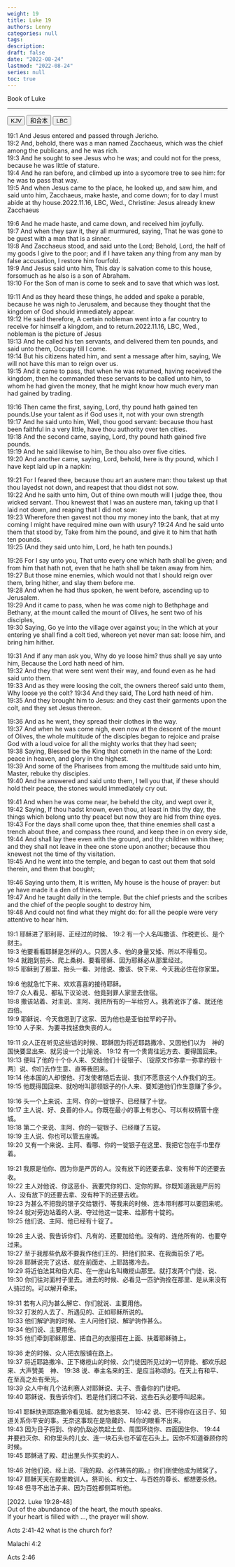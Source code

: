 ```yaml
---
weight: 19
title: Luke 19
authors: Lenny 
categories: null
tags: 
description: 
draft: false
date: "2022-08-24"
lastmod: "2022-08-24"
series: null
toc: true
---
```


Book of Luke
<!--more-->
---

<!-- Tab links -->
<div class="tab">
  <button class="tablinks active" onclick="tablabel(event, 'english')">KJV</button>
  <button class="tablinks" onclick="tablabel(event, 'chinese')">和合本</button>
  <button class="tablinks" onclick="tablabel(event, 'verse1')">LBC</button>
</div>

<!-- Tab content -->
<div id="english" class="tabcontent" style="display:block">

19:1 And Jesus entered and passed through Jericho.  
19:2 And, behold, there was a man named Zacchaeus, which was the chief among the publicans, and he was rich.  
19:3 And he sought to see Jesus who he was; and could not for the press, because he was little of stature.  
19:4 And he ran before, and climbed up into a sycomore tree to see him: for he was to pass that way.  
19:5 And when Jesus came to the place, he looked up, and saw him, and said unto him, Zacchaeus, make haste, and come down; for to day I must abide at thy house.<label for="Zacchaeus" class="margin-toggle sidenote-number"></label><span class="sidenote">2022.11.16, LBC, Wed., Christine: Jesus already knew Zacchaeus</span>  

19:6 And he made haste, and came down, and received him joyfully.  
19:7 And when they saw it, they all murmured, saying, That he was gone to be guest with a man that is a sinner.  
19:8 And Zacchaeus stood, and said unto the Lord; Behold, Lord, the half of my goods I give to the poor; and if I have taken any thing from any man by false accusation, I restore him fourfold.  
19:9 And Jesus said unto him, This day is salvation come to this house, forsomuch as he also is a son of Abraham.  
19:10 For the Son of man is come to seek and to save that which was lost.  

19:11 And as they heard these things, he added and spake a parable, because he was nigh to Jerusalem, and because they thought that the kingdom of God should immediately appear.  
19:12 He said therefore, A certain nobleman went into a far country to receive for himself a kingdom, and to return.<label for="nobleman" class="margin-toggle sidenote-number"></label><span class="sidenote">2022.11.16, LBC, Wed., nobleman is the picture of Jesus</span>     
19:13 And he called his ten servants, and delivered them ten pounds, and said unto them, Occupy till I come.  
19:14 But his citizens hated him, and sent a message after him, saying, We will not have this man to reign over us.  
19:15 And it came to pass, that when he was returned, having received the kingdom, then he commanded these servants to be called unto him, to whom he had given the money, that he might know how much every man had gained by trading.  

19:16 Then came the first, saying, Lord, thy pound hath gained ten pounds.<label for="talent" class="margin-toggle sidenote-number"></label><span class="sidenote">Use your talent as if God uses it, not with your own strength</span>     
19:17 And he said unto him, Well, thou good servant: because thou hast been faithful in a very little, have thou authority over ten cities.  
19:18 And the second came, saying, Lord, thy pound hath gained five pounds.  
19:19 And he said likewise to him, Be thou also over five cities.  
19:20 And another came, saying, Lord, behold, here is thy pound, which I have kept laid up in a napkin:  

19:21 For I feared thee, because thou art an austere man: thou takest up that thou layedst not down, and reapest that thou didst not sow.  
19:22 And he saith unto him, Out of thine own mouth will I judge thee, thou wicked servant. Thou knewest that I was an austere man, taking up that I laid not down, and reaping that I did not sow:  
19:23 Wherefore then gavest not thou my money into the bank, that at my coming I might have required mine own with usury?
19:24 And he said unto them that stood by, Take from him the pound, and give it to him that hath ten pounds.  
19:25 (And they said unto him, Lord, he hath ten pounds.)

19:26 For I say unto you, That unto every one which hath shall be given; and from him that hath not, even that he hath shall be taken away from him.  
19:27 But those mine enemies, which would not that I should reign over them, bring hither, and slay them before me.  
19:28 And when he had thus spoken, he went before, ascending up to Jerusalem.  
19:29 And it came to pass, when he was come nigh to Bethphage and Bethany, at the mount called the mount of Olives, he sent two of his disciples,  
19:30 Saying, Go ye into the village over against you; in the which at your entering ye shall find a colt tied, whereon yet never man sat: loose him, and bring him hither.  

19:31 And if any man ask you, Why do ye loose him? thus shall ye say unto him, Because the Lord hath need of him.  
19:32 And they that were sent went their way, and found even as he had said unto them.  
19:33 And as they were loosing the colt, the owners thereof said unto them, Why loose ye the colt?
19:34 And they said, The Lord hath need of him.  
19:35 And they brought him to Jesus: and they cast their garments upon the colt, and they set Jesus thereon.  

19:36 And as he went, they spread their clothes in the way.  
19:37 And when he was come nigh, even now at the descent of the mount of Olives, the whole multitude of the disciples began to rejoice and praise God with a loud voice for all the mighty works that they had seen;  
19:38 Saying, Blessed be the King that cometh in the name of the Lord: peace in heaven, and glory in the highest.  
19:39 And some of the Pharisees from among the multitude said unto him, Master, rebuke thy disciples.  
19:40 And he answered and said unto them, I tell you that, if these should hold their peace, the stones would immediately cry out.  

19:41 And when he was come near, he beheld the city, and wept over it,  
19:42 Saying, If thou hadst known, even thou, at least in this thy day, the things which belong unto thy peace! but now they are hid from thine eyes.  
19:43 For the days shall come upon thee, that thine enemies shall cast a trench about thee, and compass thee round, and keep thee in on every side,  
19:44 And shall lay thee even with the ground, and thy children within thee; and they shall not leave in thee one stone upon another; because thou knewest not the time of thy visitation.  
19:45 And he went into the temple, and began to cast out them that sold therein, and them that bought;  

19:46 Saying unto them, It is written, My house is the house of prayer: but ye have made it a den of thieves.  
19:47 And he taught daily in the temple. But the chief priests and the scribes and the chief of the people sought to destroy him,  
19:48 And could not find what they might do: for all the people were very attentive to hear him.  
</div>



<div id="chinese" class="tabcontent">

19:1 耶稣进了耶利哥、正经过的时候、
19:2 有一个人名叫撒该、作税吏长、是个财主。  
19:3 他要看看耶稣是怎样的人。只因人多、他的身量又矮、所以不得看见。  
19:4 就跑到前头、爬上桑树、要看耶稣、因为耶稣必从那里经过。  
19:5 耶稣到了那里、抬头一看、对他说、撒该、快下来、今天我必住在你家里。  

19:6 他就急忙下来、欢欢喜喜的接待耶稣。  
19:7 众人看见、都私下议论说、他竟到罪人家里去住宿。  
19:8 撒该站着、对主说、主阿、我把所有的一半给穷人。我若讹诈了谁、就还他四倍。  
19:9 耶稣说、今天救恩到了这家、因为他也是亚伯拉罕的子孙。  
19:10 人子来、为要寻找拯救失丧的人。  

19:11 众人正在听见这些话的时候、耶稣因为将近耶路撒冷、又因他们以为　神的国快要显出来、就另设一个比喻说、
19:12 有一个贵胄往远方去、要得国回来。  
19:13 便叫了他的十个仆人来、交给他们十锭银子、〔锭原文作弥拿一弥拿约银十两〕说、你们去作生意、直等我回来。  
19:14 他本国的人却恨他、打发使者随后去说、我们不愿意这个人作我们的王。  
19:15 他既得国回来、就吩咐叫那领银子的仆人来、要知道他们作生意赚了多少。  

19:16 头一个上来说、主阿、你的一锭银子、已经赚了十锭。  
19:17 主人说、好、良善的仆人。你既在最小的事上有忠心、可以有权柄管十座城。  
19:18 第二个来说、主阿、你的一锭银子、已经赚了五锭。  
19:19 主人说、你也可以管五座城。  
19:20 又有一个来说、主阿、看哪、你的一锭银子在这里、我把它包在手巾里存着。  

19:21 我原是怕你、因为你是严厉的人。没有放下的还要去拿、没有种下的还要去收。  
19:22 主人对他说、你这恶仆、我要凭你的口、定你的罪。你既知道我是严厉的人、没有放下的还要去拿、没有种下的还要去收。  
19:23 为甚么不把我的银子交给银行、等我来的时候、连本带利都可以要回来呢。  
19:24 就对旁边站着的人说、夺过他这一锭来、给那有十锭的。  
19:25 他们说、主阿、他已经有十锭了。  

19:26 主人说、我告诉你们、凡有的、还要加给他。没有的、连他所有的、也要夺过来。  
19:27 至于我那些仇敌不要我作他们王的、把他们拉来、在我面前杀了吧。  
19:28 耶稣说完了这话、就在前面走、上耶路撒冷去。  
19:29 将近伯法其和伯大尼、在一座山名叫橄榄山那里。就打发两个门徒、说、
19:30 你们往对面村子里去。进去的时候、必看见一匹驴驹拴在那里、是从来没有人骑过的。可以解开牵来。  

19:31 若有人问为甚么解它、你们就说、主要用他。  
19:32 打发的人去了、所遇见的、正如耶稣所说的。  
19:33 他们解驴驹的时候、主人问他们说、解驴驹作甚么。  
19:34 他们说、主要用他。  
19:35 他们牵到耶稣那里、把自己的衣服搭在上面、扶着耶稣骑上。  

19:36 走的时候、众人把衣服铺在路上。  
19:37 将近耶路撒冷、正下橄榄山的时候、众门徒因所见过的一切异能、都欢乐起来、大声赞美　神、
19:38 说、奉主名来的王、是应当称颂的。在天上有和平、在至高之处有荣光。  
19:39 众人中有几个法利赛人对耶稣说、夫子、责备你的门徒吧。  
19:40 耶稣说、我告诉你们、若是他们闭口不说、这些石头必要呼叫起来。  

19:41 耶稣快到耶路撒冷看见城、就为他哀哭、
19:42 说、巴不得你在这日子、知道关系你平安的事。无奈这事现在是隐藏的、叫你的眼看不出来。  
19:43 因为日子将到、你的仇敌必筑起土垒、周围环绕你、四面困住你、
19:44 并要扫灭你、和你里头的儿女、连一块石头也不留在石头上。因你不知道眷顾你的时候。  
19:45 耶稣进了殿、赶出里头作买卖的人、

19:46 对他们说、经上说、『我的殿、必作祷告的殿。』你们倒使他成为贼窝了。  
19:47 耶稣天天在殿里教训人。祭司长、和文士、与百姓的尊长、都想要杀他。  
19:48 但寻不出法子来、因为百姓都侧耳听他。  
</div>



<div id="verse1" class="tabcontent" style="display:block">

[2022. Luke 19:28-48]  
Out of the abundance of the heart, the mouth speaks.  
If your heart is filled with ..., the prayer will show.  

Acts 2:41-42 what is the church for?

Malachi 4:2  

Acts 2:46

</div>